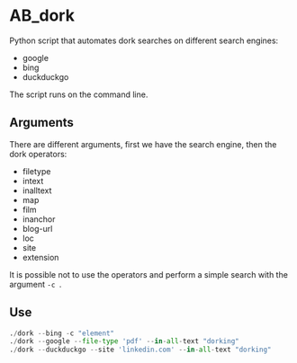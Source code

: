 # AB_dork

Python script that automates dork searches on different search engines: 
 - google 
 - bing 
 - duckduckgo

The script runs on the command line.

## Arguments

There are different arguments, first we have the search engine, then the dork operators: 
- filetype
- intext
- inalltext
- map
- film
- inanchor
- blog-url
- loc 
- site 
- extension

It is possible not to use the operators and perform a simple search with the argument ```-c ```. 


## Use

```py
./dork --bing -c "element"
./dork --google --file-type 'pdf' --in-all-text "dorking"
./dork --duckduckgo --site 'linkedin.com' --in-all-text "dorking"
```